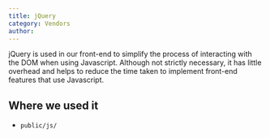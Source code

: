 ```yaml
---
title: jQuery
category: Vendors
author:
---
```


jQuery is used in our front-end to simplify the process of interacting with the DOM when using Javascript. Although not strictly necessary, it has little overhead and helps to reduce the time taken to implement front-end features that use Javascript.

## Where we used it

* `public/js/`
